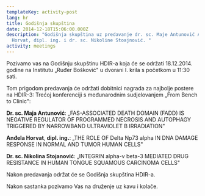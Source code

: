 ```yaml
---
templateKey: activity-post
lang: hr
title: Godišnja skupština
date: 2014-12-18T15:06:00.000Z
description: "Godišnja skupština uz predavanje dr. sc. Maje Antunović Anđele
  Horvat, dipl. ing. i dr. sc. Nikoline Stoajnović. "
activity: meetings
---
```

Pozivamo vas na Godišnju skupštinu HDIR-a koja će se održati 18.12.2014. godine na Institutu „Ruđer Bošković" u dvorani I. krila s početkom u 11:30 sati.

Tom prigodom predavanja će održati dobitnici nagrada za najbolje postere na HDIR-3: Trećoj konferenciji s međunarodnim sudjelovanjem „From Bench to Clinic":

**Dr. sc. Maja Antunović**: „FAS-ASSOCIATED DEATH DOMAIN (FADD) IS NEGATIVE REGULATOR OF PROGRAMMED NECROSIS AND AUTOPHAGY TRIGGERED BY NARROWBAND ULTRAVIOLET B IRRADIATION"

**Anđela Horvat**, **dipl. ing.**: „THE ROLE OF Delta Np73 alpha IN DNA DAMAGE RESPONSE IN NORMAL AND TUMOR HUMAN CELLS"

**Dr. sc. Nikolina Stojanović**: „INTEGRIN alpha-v beta-3 MEDIATED DRUG RESISTANCE IN HUMAN TONGUE SQUAMOUS CARCINOMA CELLS"

Nakon predavanja održat će se Godišnja skupština HDIR-a.

Nakon sastanka pozivamo Vas na druženje uz kavu i kolače.